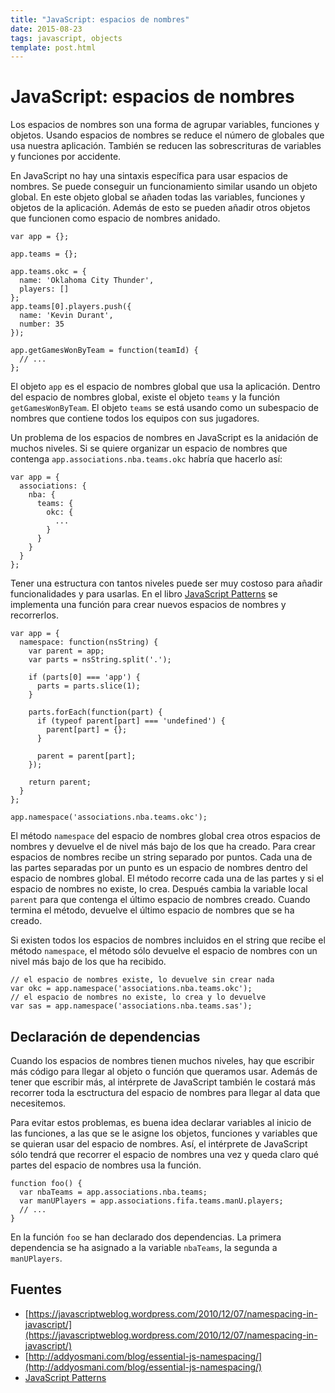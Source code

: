 ```yaml
---
title: "JavaScript: espacios de nombres"
date: 2015-08-23
tags: javascript, objects
template: post.html
---
```


# JavaScript: espacios de nombres

Los espacios de nombres son una forma de agrupar variables, funciones y objetos. Usando espacios de nombres se reduce el número de globales que usa nuestra aplicación. También se reducen las sobrescrituras de variables y funciones por accidente.

En JavaScript no hay una sintaxis específica para usar espacios de nombres. Se puede conseguir un funcionamiento similar usando un objeto global. En este objeto global se añaden todas las variables, funciones y objetos de la aplicación. Además de esto se pueden añadir otros objetos que funcionen como espacio de nombres anidado.

    var app = {};

    app.teams = {};

    app.teams.okc = {
      name: 'Oklahoma City Thunder',
      players: []
    };
    app.teams[0].players.push({
      name: 'Kevin Durant',
      number: 35
    });

    app.getGamesWonByTeam = function(teamId) {
      // ...
    };

El objeto `app` es el espacio de nombres global que usa la aplicación. Dentro del espacio de nombres global, existe el objeto `teams` y la función `getGamesWonByTeam`. El objeto `teams` se está usando como un subespacio de nombres que contiene todos los equipos con sus jugadores.

Un problema de los espacios de nombres en JavaScript es la anidación de muchos niveles. Si se quiere organizar un espacio de nombres que contenga `app.associations.nba.teams.okc` habría que hacerlo así:

    var app = {
      associations: {
        nba: {
          teams: {
            okc: {
              ...
            }
          }
        }
      }
    };

Tener una estructura con tantos niveles puede ser muy costoso para añadir funcionalidades y para usarlas. En el libro [JavaScript Patterns](http://shop.oreilly.com/product/9780596806767.do) se implementa una función para crear nuevos espacios de nombres y recorrerlos.

    var app = {
      namespace: function(nsString) {
        var parent = app;
        var parts = nsString.split('.');

        if (parts[0] === 'app') {
          parts = parts.slice(1);
        }

        parts.forEach(function(part) {
          if (typeof parent[part] === 'undefined') {
            parent[part] = {};
          }

          parent = parent[part];
        });

        return parent;
      }
    };

    app.namespace('associations.nba.teams.okc');

El método `namespace` del espacio de nombres global crea otros espacios de nombres y devuelve el de nivel más bajo de los que ha creado. Para crear espacios de nombres recibe un string separado por puntos. Cada una de las partes separadas por un punto es un espacio de nombres dentro del espacio de nombres global. El método recorre cada una de las partes y si el espacio de nombres no existe, lo crea. Después cambia la variable local `parent` para que contenga el último espacio de nombres creado. Cuando termina el método, devuelve el último espacio de nombres que se ha creado.

Si existen todos los espacios de nombres incluidos en el string que recibe el método `namespace`, el método sólo devuelve el espacio de nombres con un nivel más bajo de los que ha recibido.

    // el espacio de nombres existe, lo devuelve sin crear nada
    var okc = app.namespace('associations.nba.teams.okc');
    // el espacio de nombres no existe, lo crea y lo devuelve
    var sas = app.namespace('associations.nba.teams.sas');

## Declaración de dependencias

Cuando los espacios de nombres tienen muchos niveles, hay que escribir más código para llegar al objeto o función que queramos usar. Además de tener que escribir más, al intérprete de JavaScript también le costará más recorrer toda la esctructura del espacio de nombres para llegar al data que necesitemos.

Para evitar estos problemas, es buena idea declarar variables al inicio de las funciones, a las que se le asigne los objetos, funciones y variables que se quieran usar del espacio de nombres. Así, el intérprete de JavaScript sólo tendrá que recorrer el espacio de nombres una vez y queda claro qué partes del espacio de nombres usa la función.

    function foo() {
      var nbaTeams = app.associations.nba.teams;
      var manUPlayers = app.associations.fifa.teams.manU.players;
      // ...
    }

En la función `foo` se han declarado dos dependencias. La primera dependencia se ha asignado a la variable `nbaTeams`, la segunda a `manUPlayers`.

## Fuentes

* [https://javascriptweblog.wordpress.com/2010/12/07/namespacing-in-javascript/](https://javascriptweblog.wordpress.com/2010/12/07/namespacing-in-javascript/)
* [http://addyosmani.com/blog/essential-js-namespacing/](http://addyosmani.com/blog/essential-js-namespacing/)
* [JavaScript Patterns](http://shop.oreilly.com/product/9780596806767.do)
